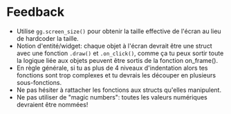 # Feedback

- Utilise `gg.screen_size()` pour obtenir la taille effective de l'écran au lieu de hardcoder la taille.
- Notion d'entité/widget: chaque objet à l'écran devrait être une struct avec une fonction `.draw()` et `.on_click()`, comme ça tu peux sortir toute la logique liée aux objets peuvent être sortis de la fonction on_frame(). 
- En règle générale, si tu as plus de 4 niveaux d'indentation alors tes fonctions sont trop complexes et tu devrais les découper en plusieurs sous-fonctions.
- Ne pas hésiter à rattacher les fonctions aux structs qu'elles manipulent.
- Ne pas utiliser de "magic numbers": toutes les valeurs numériques devraient être nommées!
